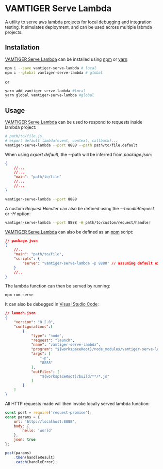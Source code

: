 # VAMTIGER Serve Lambda
A utility to serve aws lambda projects for local debugging and integration testing. It simulates deployment, and can be used across multiple labmda projects.

## Installation
[VAMTIGER Serve Lambda](https://github.com/vamtiger-project/vamtiger-serve-lambda) can be installed using [npm](https://www.npmjs.com/) or [yarn]():
```bash
npm i --save vamtiger-serve-lambda # local
npm i --global vamtiger-serve-lambda # global
```
or
```bash
yarn add vamtiger-serve-lambda #local
yarn global vamtiger-serve-lambda #global
```

## Usage
[VAMTIGER Serve Lambda](https://github.com/vamtiger-project/vamtiger-serve-lambda) can be used to respond to requests inside lambda project:
```bash
# path/to/file.js
# export default lambda(event, context, callback)...
vamtiger-serve-lambda --port 8888 --path path/to/file.default
```

When using *export default*, the --path will be inferred from *package.json*:
```JSON
{
    //...
    //...
    "main": "path/to/file"
    //...
    //...
}
```
```bash
vamtiger-serve-lambda --port 8888
```

A custom *Request Handler* can also be defined using the *_--handleRequest_* or *_-H_* option:
```bash
vamtiger-serve-lambda --port 8888 -H path/to/custom/request/handler
```

[VAMTIGER Serve Lambda](https://github.com/vamtiger-project/vamtiger-serve-lambda) can also be defined as an [npm](https://www.npmjs.com/) script:
```JSON
// package.json
{
    //..
    "main": "path/to/file",
    "scripts": {
        "serve": "vamtiger-serve-lambda -p 8888" // assuming default export of main
    }
    //..
}
```

The lambda function can then be served by running:
```bash
npm run serve
```
It can also be debugged in [Visual Studio Code](https://code.visualstudio.com/):
```json
// launch.json
{
    "version": "0.2.0",
    "configurations":[
        {
            "type": "node",
            "request": "launch",
            "name": "vamtiger-serve-lambda",
            "program": "${workspaceRoot}/node_modules/vamtiger-serve-lambda/build/bin",
            "args": [
                "-p",
                "8888"
            ],
            "outFiles": [
                "${workspaceRoot}/build/**/*.js"
            ]
        }
    ]
}
```

All HTTP requests made will then invoke locally served lambda function:
```javascript
const post = require('request-promise');
const params = {
    url: 'http://localhost:8888',
    body: {
        hello: 'world'
    },
    json: true
};

post(params)
    .then(handleResult)
    .catch(handleError);
```
